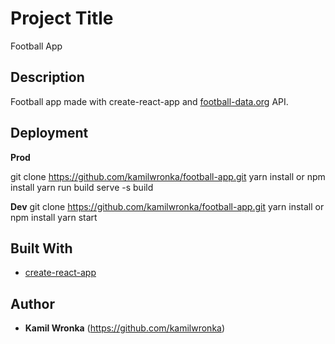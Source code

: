 # Project Title

Football App

## Description

Football app made with create-react-app and [football-data.org](https://www.football-data.org/docs/v1/index.html) API.

## Deployment

**Prod**

git clone https://github.com/kamilwronka/football-app.git
yarn install or npm install
yarn run build
serve -s build

**Dev**
git clone https://github.com/kamilwronka/football-app.git
yarn install or npm install
yarn start

## Built With

* [create-react-app](https://github.com/facebook/create-react-app)

## Author

* **Kamil Wronka**
(https://github.com/kamilwronka)
